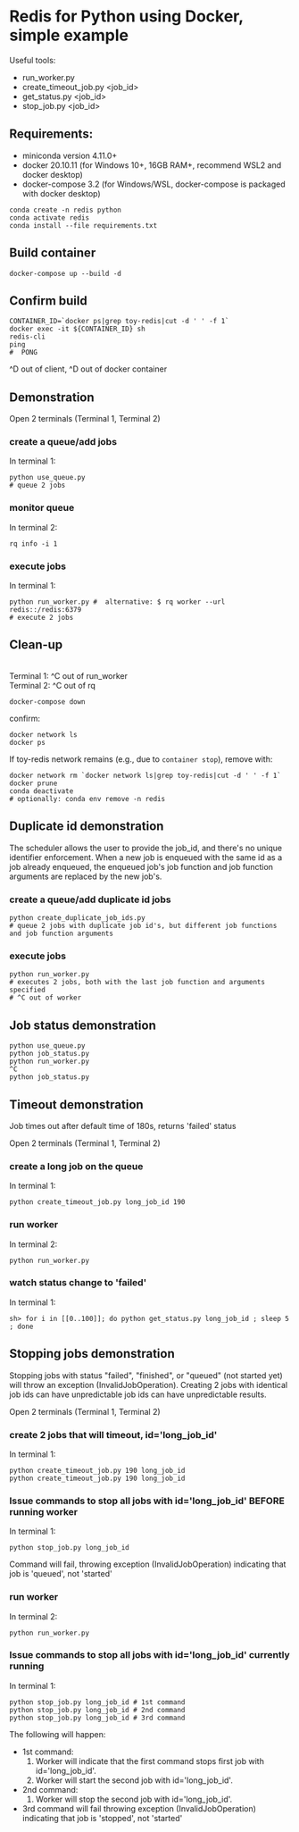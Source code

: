 # Redis for Python using Docker, simple example
Useful tools:
* run_worker.py
* create_timeout_job.py <seconds> <job_id>
* get_status.py <job_id>
* stop_job.py <job_id>

## Requirements:
 -  miniconda version 4.11.0+
 -  docker 20.10.11 (for Windows 10+, 16GB RAM+, recommend WSL2 and docker desktop)
 -  docker-compose 3.2 (for Windows/WSL, docker-compose is packaged with docker desktop)
```
conda create -n redis python
conda activate redis
conda install --file requirements.txt
```
## Build container
```
docker-compose up --build -d
```

## Confirm build
```
CONTAINER_ID=`docker ps|grep toy-redis|cut -d ' ' -f 1`
docker exec -it ${CONTAINER_ID} sh
redis-cli
ping
#  PONG
```
^D out of client, ^D out of docker container

## Demonstration

Open 2 terminals (Terminal 1, Terminal 2)

###  create a queue/add jobs
In terminal 1:
```
python use_queue.py
# queue 2 jobs
```
### monitor queue
In terminal 2:
```
rq info -i 1
```
### execute jobs
In terminal 1:
```
python run_worker.py #  alternative: $ rq worker --url redis::/redis:6379
# execute 2 jobs
```
## Clean-up

<br>Terminal 1: ^C out of run_worker
<br>Terminal 2: ^C out of rq

```
docker-compose down
```
confirm:
```
docker network ls
docker ps
```
If toy-redis network remains (e.g., due to `container stop`), remove with:
```
docker network rm `docker network ls|grep toy-redis|cut -d ' ' -f 1`
docker prune
conda deactivate 
# optionally: conda env remove -n redis
```

## Duplicate id demonstration

The scheduler allows the user to provide the job_id, and there's no
unique identifier enforcement. When a new job is enqueued with the
same id as a job already enqueued, the enqueued job's job function and
job function arguments are replaced by the new job's.

### create a queue/add duplicate id jobs
```
python create_duplicate_job_ids.py
# queue 2 jobs with duplicate job id's, but different job functions and job function arguments
```
### execute jobs
```
python run_worker.py 
# executes 2 jobs, both with the last job function and arguments specified
# ^C out of worker
```

## Job status demonstration

```
python use_queue.py
python job_status.py
python run_worker.py
^C
python job_status.py

```
## Timeout demonstration

Job times out after default time of 180s, returns 'failed' status

Open 2 terminals (Terminal 1, Terminal 2)

### create a long job on the queue
In terminal 1:
```
python create_timeout_job.py long_job_id 190
```

### run worker
In terminal 2:
```
python run_worker.py
```

### watch status change to 'failed'
In terminal 1:
```
sh> for i in [[0..100]]; do python get_status.py long_job_id ; sleep 5 ; done
```
## Stopping jobs demonstration

Stopping jobs with status "failed", "finished", or "queued" (not started yet) will throw an exception (InvalidJobOperation). Creating 2 jobs with identical job ids can have unpredictable job ids can have unpredictable results.

Open 2 terminals (Terminal 1, Terminal 2)

### create 2 jobs that will timeout, id='long_job_id'
In terminal 1:
```
python create_timeout_job.py 190 long_job_id
python create_timeout_job.py 190 long_job_id
```
### Issue commands to stop all jobs with id='long_job_id' BEFORE running worker
In terminal 1:
```
python stop_job.py long_job_id
```
Command will fail, throwing exception (InvalidJobOperation) indicating that job is 'queued', not 'started'

### run worker
In terminal 2:
```
python run_worker.py
```

### Issue commands to stop all jobs with id='long_job_id' currently running
In terminal 1:
```
python stop_job.py long_job_id # 1st command
python stop_job.py long_job_id # 2nd command
python stop_job.py long_job_id # 3rd command
```
The following will happen:
 - 1st command: 
   1. Worker will indicate that the first command stops first job with id='long_job_id'.
   2. Worker will start the second job with id='long_job_id'.
 - 2nd command: 
   1. Worker will stop the second job with id='long_job_id'.
 - 3rd command will fail throwing exception (InvalidJobOperation) indicating that job is 'stopped', not 'started'

